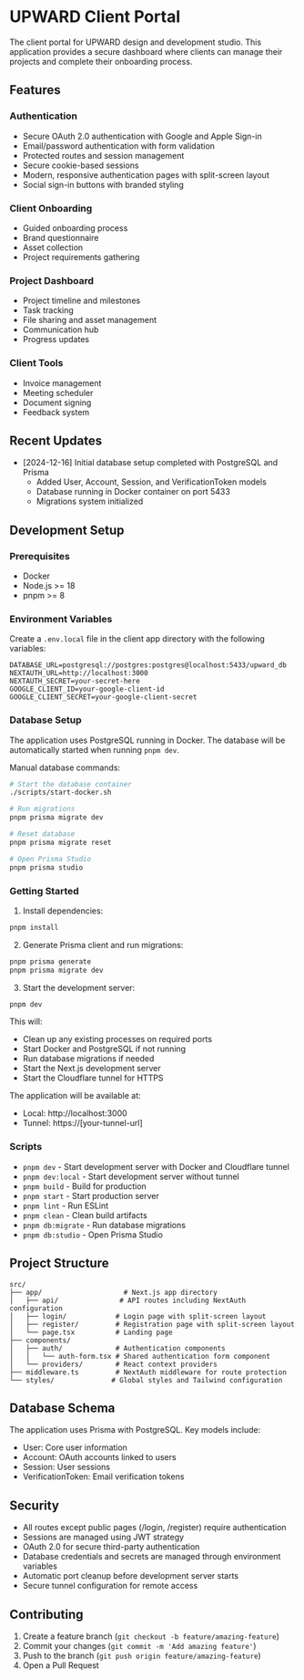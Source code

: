 # UPWARD Client Portal

The client portal for UPWARD design and development studio. This application provides a secure dashboard where clients can manage their projects and complete their onboarding process.

## Features

### Authentication
- Secure OAuth 2.0 authentication with Google and Apple Sign-in
- Email/password authentication with form validation
- Protected routes and session management
- Secure cookie-based sessions
- Modern, responsive authentication pages with split-screen layout
- Social sign-in buttons with branded styling

### Client Onboarding
- Guided onboarding process
- Brand questionnaire
- Asset collection
- Project requirements gathering

### Project Dashboard
- Project timeline and milestones
- Task tracking
- File sharing and asset management
- Communication hub
- Progress updates

### Client Tools
- Invoice management
- Meeting scheduler
- Document signing
- Feedback system

## Recent Updates
- [2024-12-16] Initial database setup completed with PostgreSQL and Prisma
  - Added User, Account, Session, and VerificationToken models
  - Database running in Docker container on port 5433
  - Migrations system initialized

## Development Setup

### Prerequisites
- Docker
- Node.js >= 18
- pnpm >= 8

### Environment Variables
Create a `.env.local` file in the client app directory with the following variables:
```env
DATABASE_URL=postgresql://postgres:postgres@localhost:5433/upward_db
NEXTAUTH_URL=http://localhost:3000
NEXTAUTH_SECRET=your-secret-here
GOOGLE_CLIENT_ID=your-google-client-id
GOOGLE_CLIENT_SECRET=your-google-client-secret
```

### Database Setup
The application uses PostgreSQL running in Docker. The database will be automatically started when running `pnpm dev`.

Manual database commands:
```bash
# Start the database container
./scripts/start-docker.sh

# Run migrations
pnpm prisma migrate dev

# Reset database
pnpm prisma migrate reset

# Open Prisma Studio
pnpm prisma studio
```

### Getting Started

1. Install dependencies:
```bash
pnpm install
```

2. Generate Prisma client and run migrations:
```bash
pnpm prisma generate
pnpm prisma migrate dev
```

3. Start the development server:
```bash
pnpm dev
```

This will:
- Clean up any existing processes on required ports
- Start Docker and PostgreSQL if not running
- Run database migrations if needed
- Start the Next.js development server
- Start the Cloudflare tunnel for HTTPS

The application will be available at:
- Local: http://localhost:3000
- Tunnel: https://[your-tunnel-url]

### Scripts

- `pnpm dev` - Start development server with Docker and Cloudflare tunnel
- `pnpm dev:local` - Start development server without tunnel
- `pnpm build` - Build for production
- `pnpm start` - Start production server
- `pnpm lint` - Run ESLint
- `pnpm clean` - Clean build artifacts
- `pnpm db:migrate` - Run database migrations
- `pnpm db:studio` - Open Prisma Studio

## Project Structure

```
src/
├── app/                    # Next.js app directory
│   ├── api/               # API routes including NextAuth configuration
│   ├── login/            # Login page with split-screen layout
│   ├── register/         # Registration page with split-screen layout
│   └── page.tsx          # Landing page
├── components/
│   ├── auth/             # Authentication components
│   │   └── auth-form.tsx # Shared authentication form component
│   └── providers/        # React context providers
├── middleware.ts         # NextAuth middleware for route protection
└── styles/              # Global styles and Tailwind configuration
```

## Database Schema

The application uses Prisma with PostgreSQL. Key models include:
- User: Core user information
- Account: OAuth accounts linked to users
- Session: User sessions
- VerificationToken: Email verification tokens

## Security

- All routes except public pages (/login, /register) require authentication
- Sessions are managed using JWT strategy
- OAuth 2.0 for secure third-party authentication
- Database credentials and secrets are managed through environment variables
- Automatic port cleanup before development server starts
- Secure tunnel configuration for remote access

## Contributing

1. Create a feature branch (`git checkout -b feature/amazing-feature`)
2. Commit your changes (`git commit -m 'Add amazing feature'`)
3. Push to the branch (`git push origin feature/amazing-feature`)
4. Open a Pull Request

